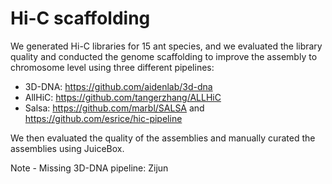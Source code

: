 # Hi-C scaffolding

We generated Hi-C libraries for 15 ant species, and we evaluated the library quality and conducted the genome scaffolding to improve the assembly to chromosome level using three different pipelines:
- 3D-DNA: https://github.com/aidenlab/3d-dna
- AllHiC: https://github.com/tangerzhang/ALLHiC
- Salsa: https://github.com/marbl/SALSA and https://github.com/esrice/hic-pipeline


We then evaluated the quality of the assemblies and manually curated the assemblies using JuiceBox.


Note - Missing 3D-DNA pipeline: Zijun